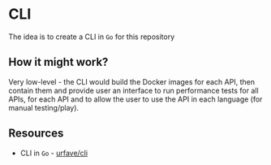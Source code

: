 # CLI

The idea is to create a CLI in `Go` for this repository

## How it might work?

Very low-level - the CLI would build the Docker images for each API, then contain them and provide user an interface to run performance tests for all APIs, for each API and to allow the user to use the API in each language (for manual testing/play).

## Resources 

* CLI in `Go` - [urfave/cli](https://github.com/urfave/cli)
